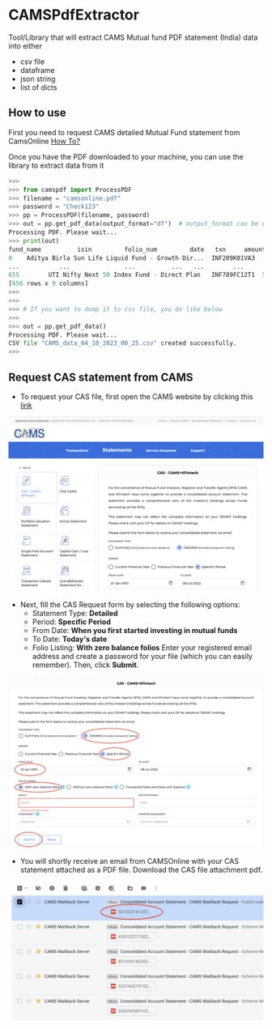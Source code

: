 # CAMSPdfExtractor
Tool/Library that will extract CAMS Mutual fund PDF statement (India) data into either
- csv file
- dataframe
- json string
- list of dicts

## How to use
First you need to request CAMS detailed Mutual Fund statement from CamsOnline [How To?](#request-cas-statement-from-cams)

Once you have the PDF downloaded to your machine, you can use the library to extract data from it

```python
>>> 
>>> from camspdf import ProcessPDF
>>> filename = "camsonline.pdf"
>>> password = "Check123"
>>> pp = ProcessPDF(filename, password)
>>> out = pp.get_pdf_data(output_format="df")  # output_format can be either "dicts", "csv", "json", "df"
Processing PDF. Please wait...
>>> print(out)
fund_name          isin         folio_num         date   txn     amount     units       nav balance_units
0    Aditya Birla Sun Life Liquid Fund - Growth-Dir...  INF209K01VA3        1039837274  26-Apr-2020   Buy  360000.00  1122.052  320.8408       1122.052
...           ...               ...          ...   ...        ...       ...       ...            ...
655        UTI Nifty Next 50 Index Fund - Direct Plan   INF789FC12T1  599321413667 / 0  26-Jun-2023   Buy   99995.00  6358.740   15.7256      86737.464
[656 rows x 9 columns]
>>> 
>>> 
>>> # If you want to dump it to csv file, you do like below
>>> 
>>> out = pp.get_pdf_data()
Processing PDF. Please wait...
CSV file "CAMS_data_04_10_2023_00_25.csv" created successfully.
>>> 
```


## Request CAS statement from CAMS
- To request your CAS file, first open the CAMS website by clicking this [link](https://www.camsonline.com/Investors/Statements/Consolidated-Account-Statement)
  
!['CAS1.1.png'](/img/CAS1.1.png)

- Next, fill the CAS Request form by selecting the following options:
    - Statement Type: **Detailed**
    - Period: **Specific Period**
    - From Date: **When you first started investing in mutual funds**
    - To Date: **Today's date**
    - Folio Listing: **With zero balance folios**
    Enter your registered email address and create a password for your file (which you can easily remember).
    Then, click **Submit**.

!['CAS2.1.png'](/img/CAS2.1.png)

- You will shortly receive an email from CAMSOnline with your CAS statement attached as a PDF file. Download the CAS file attachment pdf.
  
!['CAS3.1.png'](/img/CAS3.1.png)




